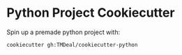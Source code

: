 # Python Project Cookiecutter

Spin up a premade python project with:

```
cookiecutter gh:TMDeal/cookiecutter-python
```
